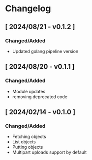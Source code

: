# Changelog

## [ 2024/08/21 - v0.1.2 ]

### Changed/Added

* Updated golang pipeline version

## [ 2024/08/20 - v0.1.1 ]

### Changed/Added

* Module updates
* removing deprecated code

## [ 2024/02/14 - v0.1.0 ]

### Changed/Added

* Fetching objects
* List objects
* Putting objects
* Multipart uploads support by default
